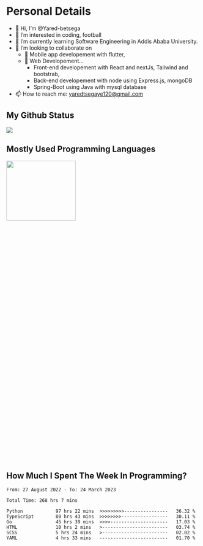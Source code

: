 <h1>Personal Details</h1>

- 👋 Hi, I’m @Yared-betsega
- 👀 I’m interested in coding, football
- 🌱 I’m currently learning Software Engineering in Addis Ababa University.
- 💞️ I’m looking to collaborate on
  - 💞️ Mobile app developement with flutter, 
  - 💞️ Web Developement...
    - Front-end developement with React and nextJs, Tailwind and bootstrab, 
    - Back-end developement with node using Express.js, mongoDB
    - Spring-Boot using Java with mysql database
- 📫 How to reach me: yaredtsegaye120@gmail.com

<h2>My Github Status</h2>
<img src = "https://github-readme-stats.vercel.app/api?username=Yared-betsega&&show_icons=true&title_color=ffffff&icon_color=bb2acf&text_color=daf7dc&bg_color=151515"/>

<h2>Mostly Used Programming Languages</h2>
<img  src="https://wakatime.com/share/@yared/2ea83f02-29da-45b1-ac83-e77e61ce9fc0.svg" width = "60%" height = "20%"/>



<h2>How Much I Spent The Week In Programming?</h2>
<!--START_SECTION:waka-->

```text
From: 27 August 2022 - To: 24 March 2023

Total Time: 268 hrs 7 mins

Python            97 hrs 22 mins  >>>>>>>>>----------------   36.32 %
TypeScript        80 hrs 43 mins  >>>>>>>>-----------------   30.11 %
Go                45 hrs 39 mins  >>>>---------------------   17.03 %
HTML              10 hrs 2 mins   >------------------------   03.74 %
SCSS              5 hrs 24 mins   >------------------------   02.02 %
YAML              4 hrs 33 mins   -------------------------   01.70 %
```

<!--END_SECTION:waka-->

